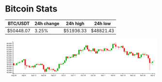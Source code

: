 # Bitcoin Stats

BTC/USDT|24h change|24h high|24h low|
|---|---|---|---|
|$50448.07|3.25%|$51936.33|$48821.43|

<img src="./chart.svg">
